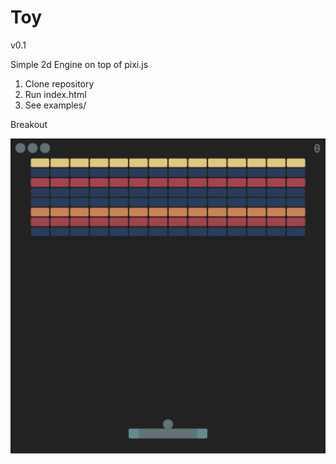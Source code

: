 # Toy

v0.1

Simple 2d Engine on top of pixi.js

1. Clone repository
2. Run index.html
3. See examples/

Breakout

![Screenshot](screenshot/screenshot1.png)

